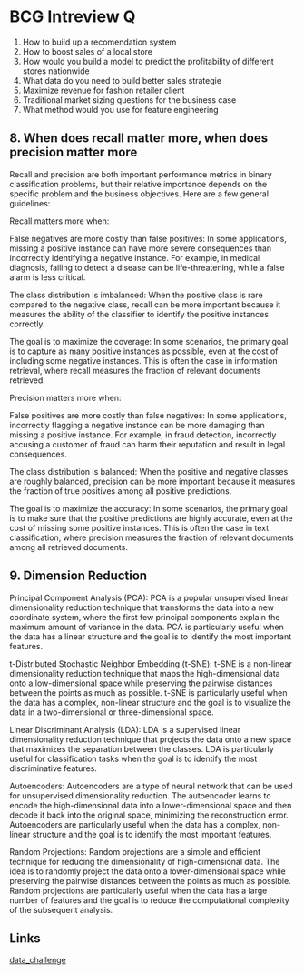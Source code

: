 # BCG Intreview Q
1. How to build up a recomendation system
2. How to boost sales of a local store
3. How would you build a model to predict the profitability of different stores nationwide
4. What data do you need to build better sales strategie
5. Maximize revenue for fashion retailer client
6. Traditional market sizing questions for the business case
7. What method would you use for feature engineering
## 8. When does recall matter more, when does precision matter more

Recall and precision are both important performance metrics in binary classification problems, but their relative importance depends on the specific problem and the business objectives. Here are a few general guidelines:

Recall matters more when:

False negatives are more costly than false positives: In some applications, missing a positive instance can have more severe consequences than incorrectly identifying a negative instance. For example, in medical diagnosis, failing to detect a disease can be life-threatening, while a false alarm is less critical.

The class distribution is imbalanced: When the positive class is rare compared to the negative class, recall can be more important because it measures the ability of the classifier to identify the positive instances correctly.

The goal is to maximize the coverage: In some scenarios, the primary goal is to capture as many positive instances as possible, even at the cost of including some negative instances. This is often the case in information retrieval, where recall measures the fraction of relevant documents retrieved.

Precision matters more when:

False positives are more costly than false negatives: In some applications, incorrectly flagging a negative instance can be more damaging than missing a positive instance. For example, in fraud detection, incorrectly accusing a customer of fraud can harm their reputation and result in legal consequences.

The class distribution is balanced: When the positive and negative classes are roughly balanced, precision can be more important because it measures the fraction of true positives among all positive predictions.

The goal is to maximize the accuracy: In some scenarios, the primary goal is to make sure that the positive predictions are highly accurate, even at the cost of missing some positive instances. This is often the case in text classification, where precision measures the fraction of relevant documents among all retrieved documents.

## 9. Dimension Reduction
Principal Component Analysis (PCA): PCA is a popular unsupervised linear dimensionality reduction technique that transforms the data into a new coordinate system, where the first few principal components explain the maximum amount of variance in the data. PCA is particularly useful when the data has a linear structure and the goal is to identify the most important features.

t-Distributed Stochastic Neighbor Embedding (t-SNE): t-SNE is a non-linear dimensionality reduction technique that maps the high-dimensional data onto a low-dimensional space while preserving the pairwise distances between the points as much as possible. t-SNE is particularly useful when the data has a complex, non-linear structure and the goal is to visualize the data in a two-dimensional or three-dimensional space.

Linear Discriminant Analysis (LDA): LDA is a supervised linear dimensionality reduction technique that projects the data onto a new space that maximizes the separation between the classes. LDA is particularly useful for classification tasks when the goal is to identify the most discriminative features.

Autoencoders: Autoencoders are a type of neural network that can be used for unsupervised dimensionality reduction. The autoencoder learns to encode the high-dimensional data into a lower-dimensional space and then decode it back into the original space, minimizing the reconstruction error. Autoencoders are particularly useful when the data has a complex, non-linear structure and the goal is to identify the most important features.

Random Projections: Random projections are a simple and efficient technique for reducing the dimensionality of high-dimensional data. The idea is to randomly project the data onto a lower-dimensional space while preserving the pairwise distances between the points as much as possible. Random projections are particularly useful when the data has a large number of features and the goal is to reduce the computational complexity of the subsequent analysis.

## Links
[data_challenge](https://www.youtube.com/watch?v=Q6fEKz6W-SA)
